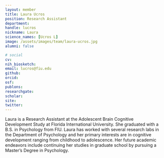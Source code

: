 ```yaml
---
layout: member
title: Laura Ucros
position: Research Assistant
department:
handle: lucros
nickname: Laura
science_names: [Ucros L]
image: /assets/images/team/laura-ucros.jpg
alumni: false

# social
cv:
nih_biosketch:
email: lucros@fiu.edu
github:
orcid:
osf:
publons:
researchgate:
scholar:
site:
twitter:
---
```


Laura is a Research Assistant at the Adolescent Brain Cognitive Development Study at Florida International University. She graduated with a B.S. in Psychology from FIU. Laura has worked with several research labs in the Department of Psychology and her primary interests are in cognitive development ranging from childhood to adolescence. Her future academic endeavors include continuing her studies in graduate school by pursuing a Master’s Degree in Psychology.
